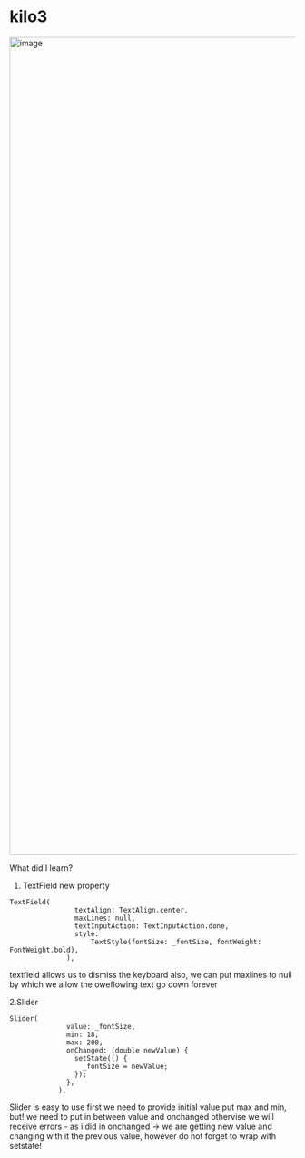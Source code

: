 # kilo3
<img width="1440" alt="image" src="https://user-images.githubusercontent.com/60324587/178661643-2008412f-dc05-40da-9407-0533e562e917.png">

What did I learn?

1. TextField new property
```
TextField(
                textAlign: TextAlign.center,
                maxLines: null,
                textInputAction: TextInputAction.done,
                style:
                    TextStyle(fontSize: _fontSize, fontWeight: FontWeight.bold),
              ),
```
textfield allows us to dismiss the keyboard
also, we can put maxlines to null by which we allow the oweflowing text go down forever

2.Slider
```
Slider(
              value: _fontSize,
              min: 18,
              max: 200,
              onChanged: (double newValue) {
                setState(() {
                  _fontSize = newValue;
                });
              },
            ),
```
Slider is easy to use
first we need to provide initial value
put max and min, but! we need to put in between value and onchanged othervise we will receive errors - as i did
in onchanged -> we are getting new value and changing with it the previous value, however do not forget to wrap with setstate!


